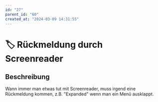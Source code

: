 ```yaml
---
id: "27"
parent_id: "60"
created_at: "2024-03-09 14:31:55"
---
```


# 🏷️ Rückmeldung durch Screenreader

## Beschreibung

Wann immer man etwas tut mit Screenreader, muss irgend eine Rückmeldung kommen, z.B. "Expanded" wenn man ein Menü ausklappt.
